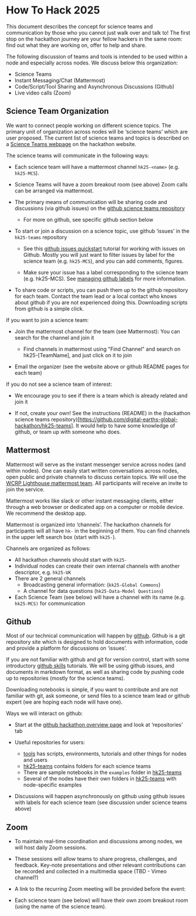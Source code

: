 # How To Hack 2025

This document describes the concept for science teams and communication by those who you cannot just walk over and talk to! The first stop on the hackathon journey are your fellow hackers in the same room: find out what they are working on, offer to help and share. 

The following discussion of teams and tools is intended to be used within a node and especially across nodes. We discuss below this organization:
- Science Teams
- Instant Messaging/Chat (Mattermost)
- Code/Script/Tool Sharing and Asynchronous Discussions (Github)
- Live video calls (Zoom)

## Science Team Organization

We want to connect people working on different science topics. The primary unit of organization across nodes will be ‘science teams’ which are user proposed. The current list of science teams and topics is described on a [Science Teams webpage](https://digital-earths-global-hackathon.github.io/hk25/scienceteams/) on the hackathon website. 

The science teams will communicate in the following ways:

- Each science team will have a mattermost channel `hk25-<name>` (e.g. `hk25-MCS`). 

- Science Teams will have a zoom breakout room (see above)
Zoom calls can be arranged via mattermost. 

- The primary means of communication will be sharing code and discussions (via github issues) on the [github science teams repository](https://github.com/digital-earths-global-hackathon/hk25-teams)
    - For more on github, see specific github section below

- To start or join a discussion on a science topic, use github ‘issues’ in the `hk25-teams` repository

    - See this [github issues quickstart](https://docs.github.com/en/issues/tracking-your-work-with-issues/configuring-issues/quickstart) tutorial for working with issues on Github. Mostly you will just want to filter issues by label for the science team (e.g. `hk25-MCS`), and you can add comments, figures. 


    - Make sure your issue has a label corresponding to the science team (e.g. hk25-MCS). See [managing github labels](https://docs.github.com/en/issues/using-labels-and-milestones-to-track-work/managing-labels) for more information.

- To share code or scripts, you can push them up to the github repository for each team. Contact the team lead or a local contact who knows about github if you are not experienced doing this. Downloading scripts from github is a simple click.  

If you want to join a science team: 

- Join the mattermost channel for the team (see Mattermost): You can search for the channel and join it
    - Find channels in mattermost using "Find Channel" and search on hk25-[TeamName], and just click on it to join

-  Email the organizer (see the website above or github README pages for each team)

If you do not see a science team of interest:

- We encourage you to see if there is a team which is already related and join it

- If not, create your own! See the instructions (README) in the (hackathon science teams repository)[https://github.com/digital-earths-global-hackathon/hk25-teams]. It would help to have some knowledge of github, or team up with someone who does. 

## Mattermost

Mattermost will serve as the instant messenger service across nodes (and within nodes). One can easily start written conversations across nodes, open public and private channels to discuss certain topics. We will use the [WCRP Lighthouse mattermost team](https://mattermost.mpimet.mpg.de/signup_user_complete/?id=w9ara4zws7gktd9waxxdz4wyjr&md=link&sbr=su). All participants will receive an invite to join the service. 

Mattermost works like slack or other instant messaging clients, either through a web browser or dedicated app on a computer or mobile device. We recommend the desktop app.

Mattermost is organized into ‘channels’. The hackathon channels for participants will all have `hk-` in the beginning of them. You can find channels in the upper left search box (start with `hk25-`). 

Channels are organized as follows: 
- All hackathon channels should start with `hk25-`
- Individual nodes can create their own internal channels with another descriptor, e.g. `hk25-UK`
- There are 2 general channels
    - Broadcasting general information: (`kk25-Global Commons`) 
    - A channel for data questions (`hk25-Data-Model Questions`)
- Each Science Team (see below) will have a channel with its name (e.g. `hk25-MCS)` for communication

## Github

Most of our technical communication will happen by [github](http://github.com/). Github is a git repository site which is designed to hold documents with information, code and provide a platform for discussions on ‘issues’. 

If you are not familiar with github and git for version control, start with some introductory [github skills](https://skills.github.com/) tutorials. We will be using github issues, and documents in markdown format, as well as sharing code by pushing code up to repositories (mostly for the science teams).

Downloading notebooks is simple, if you want to contribute and are not familiar with git, ask someone, or send files to a science team lead or github expert (we are hoping each node will have one). 

Ways we will interact on github:
- Start at the [github hackathon overview page](https://github.com/digital-earths-global-hackathon/) and look at ‘repositories’ tab
- Useful repositories for users:
    - [tools](https://github.com/digital-earths-global-hackathon/tools) has scripts, environments, tutorials and other things for nodes and users
    - [hk25-teams](https://github.com/digital-earths-global-hackathon/hk25-teams) contains folders for each science teams
    - There are sample notebooks in the `examples` folder in [hk25-teams](https://github.com/digital-earths-global-hackathon/hk25-teams)
    - Several of the nodes have their own folders in [hk25-teams](https://github.com/digital-earths-global-hackathon/hk25-teams) with node-specific examples

- Discussions will happen asynchronously on github using github issues with labels for each science team (see discussion under science teams above)

## Zoom

- To maintain real-time coordination and discussions among nodes, we will host daily Zoom sessions.

- These sessions will allow teams to share progress, challenges, and feedback.
Key-note presentations and other relevant contributions can be recorded and collected in a multimedia space (TBD - Vimeo channel?)

- A link to the recurring Zoom meeting will be provided before the event:

- Each science team (see below) will have their own zoom breakout room (using the name of the science team).  

<!-- Each node should designate a representative to join the daily check-in call (determining fixed times to organize these check-ins). -->
